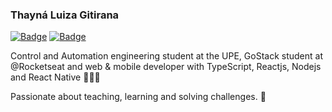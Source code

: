 ### Thayná Luiza Gitirana
  
[![Badge](https://img.shields.io/badge/-@gitirana-%231C1C1C?style=flat-square&logo=LinkedIn)](https://www.linkedin.com/in/gitirana/) [![Badge](https://img.shields.io/badge/-thaynalgc@gmail.com-%231C1C1C?style=flat-square&logo=Gmail)](mailto:thaynalgc@gmail.com)

Control and Automation engineering student at the UPE, GoStack student at @Rocketseat and web & mobile developer with TypeScript, Reactjs, Nodejs and React Native 👩🏽‍🏫

Passionate about teaching, learning and solving challenges. 🚀



